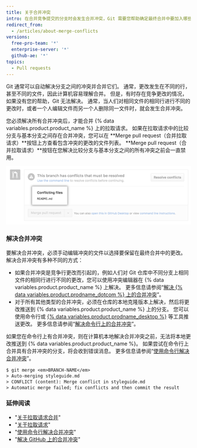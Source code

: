 ```yaml
---
title: 关于合并冲突
intro: 在合并竞争提交的分支时会发生合并冲突，Git 需要您帮助确定最终合并中要加入哪些更改。
redirect_from:
  - /articles/about-merge-conflicts
versions:
  free-pro-team: '*'
  enterprise-server: '*'
  github-ae: '*'
topics:
  - Pull requests
---
```


Git 通常可以自动解决分支之间的冲突并合并它们。 通常，更改发生在不同的行，甚至不同的文件，因此计算机容易理解合并。 但是，有时存在竞争更改的情况，如果没有您的帮助，Git 无法解决。 通常，当人们对相同文件的相同行进行不同的更改时，或者一个人编辑文件而另一个人删除同一文件时，就会发生合并冲突。

您必须解决所有合并冲突后，才能合并 {% data variables.product.product_name %} 上的拉取请求。 如果在拉取请求中的比较分支与基本分支之间存在合并冲突，您可以在 **Merge pull request（合并拉取请求）**按钮上方查看包含冲突的更改的文件列表。 **Merge pull request（合并拉取请求）**按钮在您解决比较分支与基本分支之间的所有冲突之前会一直禁用。

![合并冲突错误消息](/assets/images/help/pull_requests/merge_conflict_error_on_github.png)

### 解决合并冲突

要解决合并冲突，必须手动编辑冲突的文件以选择要保留在最终合并中的更改。 解决合并冲突有多种不同的方式：

- 如果合并冲突是竞争行更改而引起的，例如人们对 Git 仓库中不同分支上相同文件的相同行进行不同的更改，您可以使用冲突编辑器在 {% data variables.product.product_name %} 上解决。 更多信息请参阅“[解决 {% data variables.product.prodname_dotcom %} 上的合并冲突](/articles/resolving-a-merge-conflict-on-github)”。
- 对于所有其他类型的合并冲突，必须在仓库的本地克隆版本上解决，然后将更改推送到 {% data variables.product.product_name %} 上的分支。 您可以使用命令行或 [{% data variables.product.prodname_desktop %}](https://desktop.github.com/) 等工具推送更改。 更多信息请参阅“[解决命令行上的合并冲突](/articles/resolving-a-merge-conflict-using-the-command-line)”。

如果您在命令行上有合并冲突，则在计算机本地解决合并冲突之前，无法将本地更改推送到 {% data variables.product.product_name %}。 如果尝试在命令行上合并具有合并冲突的分支，将会收到错误消息。 更多信息请参阅“[使用命令行解决合并冲突](/articles/resolving-a-merge-conflict-using-the-command-line/)”。
```shell
$ git merge <em>BRANCH-NAME</em>
> Auto-merging styleguide.md
> CONFLICT (content): Merge conflict in styleguide.md
> Automatic merge failed; fix conflicts and then commit the result
```

### 延伸阅读

- "[关于拉取请求合并](/articles/about-pull-request-merges/)"
- "[关于拉取请求](/articles/about-pull-requests/)"
- "[使用命令行解决合并冲突](/articles/resolving-a-merge-conflict-using-the-command-line)"
- "[解决 GitHub 上的合并冲突](/articles/resolving-a-merge-conflict-on-github)"
